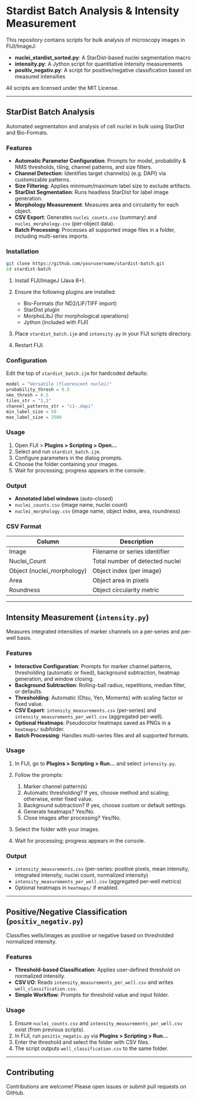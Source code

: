 # Stardist Batch Analysis & Intensity Measurement

This repository contains scripts for bulk analysis of microscopy images in FIJI/ImageJ:

* **nuclei_stardist_sorted.py**: A StarDist-based nuclei segmentation macro
* **intensity.py**: A Jython script for quantitative intensity measurements
* **positiv\_negativ.py**: A script for positive/negative classification based on measured intensities

All scripts are licensed under the MIT License.

---

## StarDist Batch Analysis

Automated segmentation and analysis of cell nuclei in bulk using StarDist and Bio-Formats.

### Features

* **Automatic Parameter Configuration**: Prompts for model, probability & NMS thresholds, tiling, channel patterns, and size filters.
* **Channel Detection**: Identifies target channel(s) (e.g. DAPI) via customizable patterns.
* **Size Filtering**: Applies minimum/maximum label size to exclude artifacts.
* **StarDist Segmentation**: Runs headless StarDist for label image generation.
* **Morphology Measurement**: Measures area and circularity for each object.
* **CSV Export**: Generates `nuclei_counts.csv` (summary) and `nuclei_morphology.csv` (per-object data).
* **Batch Processing**: Processes all supported image files in a folder, including multi-series imports.

### Installation

```bash
git clone https://github.com/yourusername/stardist-batch.git
cd stardist-batch
```

1. Install FIJI/ImageJ (Java 8+).
2. Ensure the following plugins are installed:

   * Bio-Formats (for ND2/LIF/TIFF import)
   * StarDist plugin
   * MorphoLibJ (for morphological operations)
   * Jython (included with FIJI)
3. Place `stardist_batch.ijm` and `intensity.py` in your FIJI scripts directory.
4. Restart FIJI.

### Configuration

Edit the top of `stardist_batch.ijm` for hardcoded defaults:

```java
model = "Versatile (fluorescent nuclei)"
probability_thresh = 0.5
nms_thresh = 0.5
tiles_str = "1,1"
channel_patterns_str = "c1-,dapi"
min_label_size = 50
max_label_size = 2500
```

### Usage

1. Open FIJI > **Plugins > Scripting > Open...**
2. Select and run `stardist_batch.ijm`.
3. Configure parameters in the dialog prompts.
4. Choose the folder containing your images.
5. Wait for processing; progress appears in the console.

### Output

* **Annotated label windows** (auto-closed)
* `nuclei_counts.csv` (image name, nuclei count)
* `nuclei_morphology.csv` (image name, object index, area, roundness)

### CSV Format

| Column                      | Description                     |
| --------------------------- | ------------------------------- |
| Image                       | Filename or series identifier   |
| Nuclei\_Count               | Total number of detected nuclei |
| Object (nuclei\_morphology) | Object index (per image)        |
| Area                        | Object area in pixels           |
| Roundness                   | Object circularity metric       |

---

## Intensity Measurement (`intensity.py`)

Measures integrated intensities of marker channels on a per-series and per-well basis.

### Features

* **Interactive Configuration**: Prompts for marker channel patterns, thresholding (automatic or fixed), background subtraction, heatmap generation, and window closing.
* **Background Subtraction**: Rolling-ball radius, repetitions, median filter, or defaults.
* **Thresholding**: Automatic (Otsu, Yen, Moments) with scaling factor or fixed value.
* **CSV Export**: `intensity_measurements.csv` (per-series) and `intensity_measurements_per_well.csv` (aggregated per-well).
* **Optional Heatmaps**: Pseudocolor heatmaps saved as PNGs in a `heatmaps/` subfolder.
* **Batch Processing**: Handles multi-series files and all supported formats.

### Usage

1. In FIJI, go to **Plugins > Scripting > Run...** and select `intensity.py`.
2. Follow the prompts:

   1. Marker channel pattern(s)
   2. Automatic thresholding? If yes, choose method and scaling; otherwise, enter fixed value.
   3. Background subtraction? If yes, choose custom or default settings.
   4. Generate heatmaps? Yes/No.
   5. Close images after processing? Yes/No.
3. Select the folder with your images.
4. Wait for processing; progress appears in the console.

### Output

* `intensity_measurements.csv` (per-series: positive pixels, mean intensity, integrated intensity, nuclei count, normalized intensity)
* `intensity_measurements_per_well.csv` (aggregated per-well metrics)
* Optional heatmaps in `heatmaps/` if enabled.

---

## Positive/Negative Classification (`positiv_negativ.py`)

Classifies wells/images as positive or negative based on thresholded normalized intensity.

### Features

* **Threshold-based Classification**: Applies user-defined threshold on normalized intensity.
* **CSV I/O**: Reads `intensity_measurements_per_well.csv` and writes `well_classification.csv`.
* **Simple Workflow**: Prompts for threshold value and input folder.

### Usage

1. Ensure `nuclei_counts.csv` and `intensity_measurements_per_well.csv` exist (from previous scripts).
2. In FIJI, run `positiv_negativ.py` via **Plugins > Scripting > Run...**
3. Enter the threshold and select the folder with CSV files.
4. The script outputs `well_classification.csv` to the same folder.

---

## Contributing

Contributions are welcome! Please open issues or submit pull requests on GitHub.
